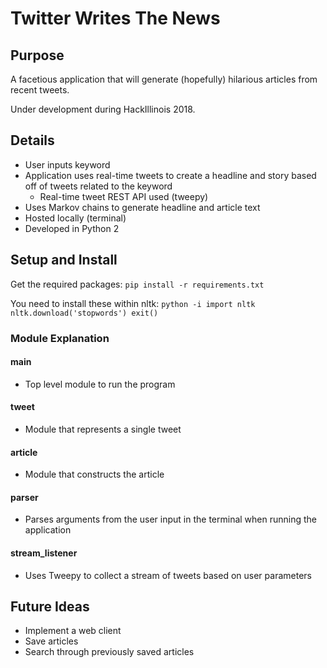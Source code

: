 # Twitter Writes The News

## Purpose
A facetious application that will generate (hopefully) hilarious articles from recent tweets.

Under development during HackIllinois 2018.

## Details
* User inputs keyword
* Application uses real-time tweets to create a headline and story based off of tweets related to the keyword
	* Real-time tweet REST API used (tweepy)
* Uses Markov chains to generate headline and article text
* Hosted locally (terminal)
* Developed in Python 2

## Setup and Install
Get the required packages:
	`pip install -r requirements.txt`

You need to install these within nltk:
	```python -i
	import nltk
	nltk.download('stopwords')
	exit()
	```



### Module Explanation
#### main
* Top level module to run the program

#### tweet
* Module that represents a single tweet

#### article
* Module that constructs the article

#### parser
* Parses arguments from the user input in the terminal when running the application

#### stream_listener
* Uses Tweepy to collect a stream of tweets based on user parameters

## Future Ideas
* Implement a web client
* Save articles
* Search through previously saved articles 
